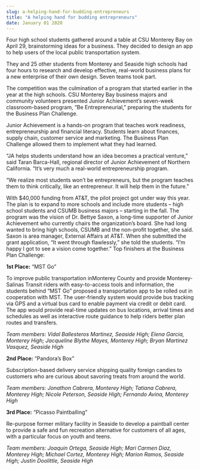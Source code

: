 ```yaml
---
slug: a-helping-hand-for-budding-entrepreneurs
title: "A helping hand for budding entrepreneurs"
date: January 01 2020
---
```


 
<p>
  Four high school students gathered around a table at CSU Monterey Bay on April
  29, brainstorming ideas for a business. They decided to design an app to help
  users of the local public transportation system.
</p>
<p>
  They and 25 other students from Monterey and Seaside high schools had four
  hours to research and develop effective, real&#45;world business plans for a
  new enterprise of their own design. Seven teams took part.
</p>
<p>
  The competition was the culmination of a program that started earlier in the
  year at the high schools. CSU Monterey Bay business majors and community
  volunteers presented Junior Achievement’s seven&#45;week classroom&#45;based
  program, “Be Entrepreneurial,” preparing the students for the Business Plan
  Challenge.
</p>
<p>
  Junior Achievement is a hands&#45;on program that teaches work readiness,
  entrepreneurship and financial literacy. Students learn about finances, supply
  chain, customer service and marketing. The Business Plan Challenge allowed
  them to implement what they had learned.
</p>
<p>
  “JA helps students understand how an idea becomes a practical venture,” said
  Taran Barca&#45;Hall, regional director of Junior Achievement of Northern
  California. “It’s very much a real&#45;world entrepreneurship program.
</p>
<p>
  “We realize most students won’t be entrepreneurs, but the program teaches them
  to think critically, like an entrepreneur. It will help them in the future.”
</p>
<p>
  With $40,000 funding from AT&amp;T, the pilot project got under way this year.
  The plan is to expand to more schools and include more students – high school
  students and CSUMB business majors – starting in the fall. The program was the
  vision of Dr. Bettye Saxon, a long&#45;time supporter of Junior Achievement
  who currently chairs the organization’s board. She had long wanted to bring
  high schools, CSUMB and the non&#45;profit together, she said. Saxon is area
  manager, External Affairs at AT&amp;T. When she submitted the grant
  application, “It went through flawlessly,” she told the students. “I’m happy I
  got to see a vision come together.” Top finishers at the Business Plan
  Challenge:
</p>
<p><strong>1st Place:</strong> “MST Go”</p>
<p>
  To improve public transportation inMonterey County and provide
  Monterey&#45;Salinas Transit riders with easy&#45;to&#45;access tools and
  information, the students behind “MST Go” proposed a transportation app to be
  rolled out in cooperation with MST. The user&#45;friendly system would provide
  bus tracking via GPS and a virtual bus card to enable payment via credit or
  debit card. The app would provide real&#45;time updates on bus locations,
  arrival times and schedules as well as interactive route guidance to help
  riders better plan routes and transfers.
</p>
<p>
  <em
    >Team members: Vidal Ballesteros Martinez, Seaside High; Elena Garcia,
    Monterey High; Jacqueline Blythe Mayes, Monterey High; Bryan Martinez
    Vasquez, Seaside High</em
  >
</p>
<p><strong>2nd Place:</strong> “Pandora’s Box”</p>
<p>
  Subscription&#45;based delivery service shipping quality foreign candies to
  customers who are curious about savoring treats from around the world.
</p>
<p>
  <em
    >Team members: Jonathon Cabrera, Monterey High; Tatiana Cabrera, Monterey
    High; Nicole Peterson, Seaside High; Fernando Avina, Monterey High</em
  >
</p>
<p><strong>3rd Place:</strong> “Picasso Paintballing”</p>
<p>
  Re&#45;purpose former military facility in Seaside to develop a paintball
  center to provide a safe and fun recreation alternative for customers of all
  ages, with a particular focus on youth and teens.
</p>
<p>
  <em
    >Team members: Joaquin Ortega, Seaside High; Mari Carmen Diaz, Monterey
    High; Michael Cortez, Monterey High; Marion Ramos, Seaside High; Justin
    Doolittle, Seaside High</em
  >
</p>
 
